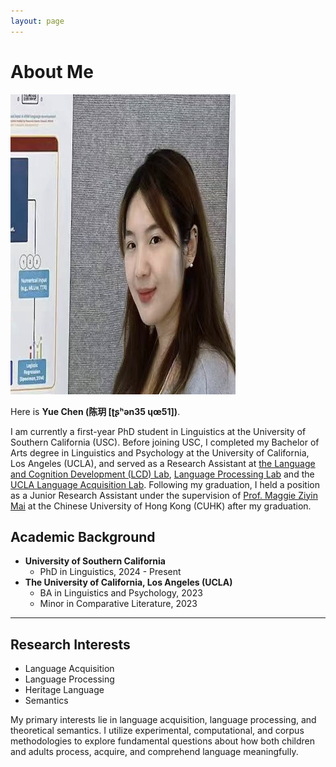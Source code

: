 ```yaml
---
layout: page
---
```


# About Me

<img src="images/yuechen.jpg" class="floatpic" width="360" height="480">

Here is **Yue Chen (陈玥 [ʈʂʰən35 ɥœ51])**.

I am currently a first-year PhD student in Linguistics at the University of Southern California (USC). Before joining USC, I completed my Bachelor of Arts degree in Linguistics and Psychology at the University of California, Los Angeles (UCLA), and served as a Research Assistant at [the Language and Cognition Development (LCD) Lab](https://babytalk.psych.ucla.edu/), [Language Processing Lab](https://processing.linguistics.ucla.edu/) and the [UCLA Language Acquisition Lab](https://languagelab.humanities.ucla.edu/en/). Following my graduation, I held a position as a Junior Research Assistant under the supervision of [Prof. Maggie Ziyin Mai](https://maiziyin.com/) at the Chinese University of Hong Kong (CUHK) after my graduation.

## Academic Background

- **University of Southern California**
  - PhD in Linguistics, 2024 - Present
- **The University of California, Los Angeles (UCLA)**
  - BA in Linguistics and Psychology, 2023
  - Minor in Comparative Literature, 2023

---

## Research Interests

- Language Acquisition
- Language Processing
- Heritage Language
- Semantics

My primary interests lie in language acquisition, language processing, and theoretical semantics. I utilize experimental, computational, and corpus methodologies to explore fundamental questions about how both children and adults process, acquire, and comprehend language meaningfully.

